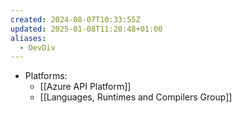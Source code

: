 ```yaml
---
created: 2024-08-07T10:33:55Z
updated: 2025-01-08T11:20:48+01:00
aliases:
  - DevDiv
---
```

- Platforms:
	- [[Azure API Platform]]
	- [[Languages, Runtimes and Compilers Group]]